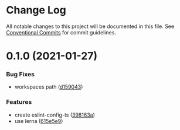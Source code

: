 # Change Log

All notable changes to this project will be documented in this file.
See [Conventional Commits](https://conventionalcommits.org) for commit guidelines.

# 0.1.0 (2021-01-27)


### Bug Fixes

* workspaces path ([d159043](https://github.com/izayl/eslint-config/commit/d159043d67d77d789a316c7db9781a82cb26d06a))


### Features

* create eslint-config-ts ([398163a](https://github.com/izayl/eslint-config/commit/398163ae6f24d77385fd2843e271cb012dd2f486))
* use lerna ([615e5e9](https://github.com/izayl/eslint-config/commit/615e5e96daf8dd0a7c77d122d8def4fa7407942e))
